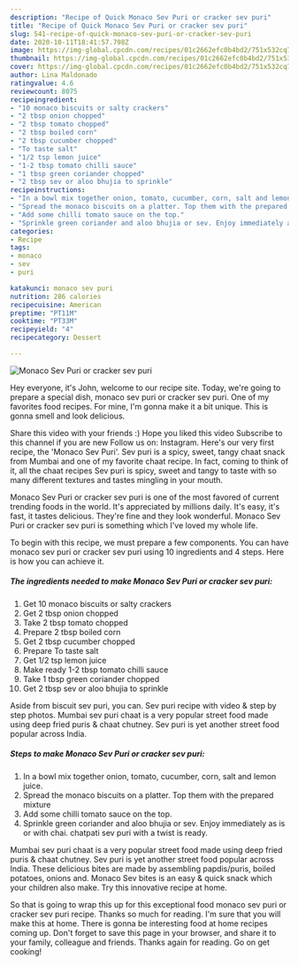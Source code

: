 ```yaml
---
description: "Recipe of Quick Monaco Sev Puri or cracker sev puri"
title: "Recipe of Quick Monaco Sev Puri or cracker sev puri"
slug: 541-recipe-of-quick-monaco-sev-puri-or-cracker-sev-puri
date: 2020-10-11T18:41:57.798Z
image: https://img-global.cpcdn.com/recipes/01c2662efc0b4bd2/751x532cq70/monaco-sev-puri-or-cracker-sev-puri-recipe-main-photo.jpg
thumbnail: https://img-global.cpcdn.com/recipes/01c2662efc0b4bd2/751x532cq70/monaco-sev-puri-or-cracker-sev-puri-recipe-main-photo.jpg
cover: https://img-global.cpcdn.com/recipes/01c2662efc0b4bd2/751x532cq70/monaco-sev-puri-or-cracker-sev-puri-recipe-main-photo.jpg
author: Lina Maldonado
ratingvalue: 4.6
reviewcount: 8075
recipeingredient:
- "10 monaco biscuits or salty crackers"
- "2 tbsp onion chopped"
- "2 tbsp tomato chopped"
- "2 tbsp boiled corn"
- "2 tbsp cucumber chopped"
- "To taste salt"
- "1/2 tsp lemon juice"
- "1-2 tbsp tomato chilli sauce"
- "1 tbsp green coriander chopped"
- "2 tbsp sev or aloo bhujia to sprinkle"
recipeinstructions:
- "In a bowl mix together onion, tomato, cucumber, corn, salt and lemon juice."
- "Spread the monaco biscuits on a platter. Top them with the prepared mixture"
- "Add some chilli tomato sauce on the top."
- "Sprinkle green coriander and aloo bhujia or sev. Enjoy immediately as is or with chai. chatpati sev puri with a twist is ready."
categories:
- Recipe
tags:
- monaco
- sev
- puri

katakunci: monaco sev puri 
nutrition: 286 calories
recipecuisine: American
preptime: "PT11M"
cooktime: "PT33M"
recipeyield: "4"
recipecategory: Dessert

---
```



![Monaco Sev Puri or cracker sev puri](https://img-global.cpcdn.com/recipes/01c2662efc0b4bd2/751x532cq70/monaco-sev-puri-or-cracker-sev-puri-recipe-main-photo.jpg)

Hey everyone, it's John, welcome to our recipe site. Today, we're going to prepare a special dish, monaco sev puri or cracker sev puri. One of my favorites food recipes. For mine, I'm gonna make it a bit unique. This is gonna smell and look delicious.

Share this video with your friends :) Hope you liked this video Subscribe to this channel if you are new Follow us on: Instagram. Here&#39;s our very first recipe, the &#39;Monaco Sev Puri&#39;. Sev puri is a spicy, sweet, tangy chaat snack from Mumbai and one of my favorite chaat recipe. In fact, coming to think of it, all the chaat recipes Sev puri is spicy, sweet and tangy to taste with so many different textures and tastes mingling in your mouth.

Monaco Sev Puri or cracker sev puri is one of the most favored of current trending foods in the world. It's appreciated by millions daily. It's easy, it's fast, it tastes delicious. They're fine and they look wonderful. Monaco Sev Puri or cracker sev puri is something which I've loved my whole life.


To begin with this recipe, we must prepare a few components. You can have monaco sev puri or cracker sev puri using 10 ingredients and 4 steps. Here is how you can achieve it.

<!--inarticleads1-->

##### The ingredients needed to make Monaco Sev Puri or cracker sev puri:

1. Get 10 monaco biscuits or salty crackers
1. Get 2 tbsp onion chopped
1. Take 2 tbsp tomato chopped
1. Prepare 2 tbsp boiled corn
1. Get 2 tbsp cucumber chopped
1. Prepare To taste salt
1. Get 1/2 tsp lemon juice
1. Make ready 1-2 tbsp tomato chilli sauce
1. Take 1 tbsp green coriander chopped
1. Get 2 tbsp sev or aloo bhujia to sprinkle


Aside from biscuit sev puri, you can. Sev puri recipe with video &amp; step by step photos. Mumbai sev puri chaat is a very popular street food made using deep fried puris &amp; chaat chutney. Sev puri is yet another street food popular across India. 

<!--inarticleads2-->

##### Steps to make Monaco Sev Puri or cracker sev puri:

1. In a bowl mix together onion, tomato, cucumber, corn, salt and lemon juice.
1. Spread the monaco biscuits on a platter. Top them with the prepared mixture
1. Add some chilli tomato sauce on the top.
1. Sprinkle green coriander and aloo bhujia or sev. Enjoy immediately as is or with chai. chatpati sev puri with a twist is ready.


Mumbai sev puri chaat is a very popular street food made using deep fried puris &amp; chaat chutney. Sev puri is yet another street food popular across India. These delicious bites are made by assembling papdis/puris, boiled potatoes, onions and. Monaco Sev bites is an easy &amp; quick snack which your children also make. Try this innovative recipe at home. 

So that is going to wrap this up for this exceptional food monaco sev puri or cracker sev puri recipe. Thanks so much for reading. I'm sure that you will make this at home. There is gonna be interesting food at home recipes coming up. Don't forget to save this page in your browser, and share it to your family, colleague and friends. Thanks again for reading. Go on get cooking!
